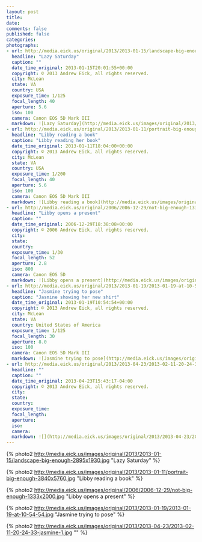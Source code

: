 ```yaml
---
layout: post
title:
date:
comments: false
published: false
categories:
photographs:
- url: http://media.eick.us/original/2013/2013-01-15/landscape-big-enough-2895x1930.jpg
  headline: "Lazy Saturday"
  caption: ""
  date_time_original: 2013-01-15T20:01:55+00:00
  copyright: © 2013 Andrew Eick, all rights reserved.
  city: McLean
  state: VA
  country: USA
  exposure_time: 1/125
  focal_length: 40
  aperture: 5.6
  iso: 100
  camera: Canon EOS 5D Mark III
  markdown: ![Lazy Saturday](http://media.eick.us/images/original/2013/2013-01-15/landscape-big-enough-2895x1930.jpg)
- url: http://media.eick.us/original/2013/2013-01-11/portrait-big-enough-3840x5760.jpg
  headline: "Libby reading a book"
  caption: "Libby reading her book"
  date_time_original: 2013-01-11T18:04:00+00:00
  copyright: © 2013 Andrew Eick, all rights reserved.
  city: McLean
  state: VA
  country: USA
  exposure_time: 1/200
  focal_length: 40
  aperture: 5.6
  iso: 100
  camera: Canon EOS 5D Mark III
  markdown: ![Libby reading a book](http://media.eick.us/images/original/2013/2013-01-11/portrait-big-enough-3840x5760.jpg)
- url: http://media.eick.us/original/2006/2006-12-29/not-big-enough-1333x2000.jpg
  headline: "Libby opens a present"
  caption: ""
  date_time_original: 2006-12-29T18:38:08+00:00
  copyright: © 2006 Andrew Eick, all rights reserved.
  city: 
  state: 
  country: 
  exposure_time: 1/30
  focal_length: 52
  aperture: 2.8
  iso: 800
  camera: Canon EOS 5D
  markdown: ![Libby opens a present](http://media.eick.us/images/original/2006/2006-12-29/not-big-enough-1333x2000.jpg)
- url: http://media.eick.us/original/2013/2013-01-19/2013-01-19-at-10-54-54.jpg
  headline: "Jasmine trying to pose"
  caption: "Jasmine showing her new shirt"
  date_time_original: 2013-01-19T10:54:54+00:00
  copyright: © 2013 Andrew Eick, all rights reserved.
  city: McLean
  state: VA
  country: United States of America
  exposure_time: 1/125
  focal_length: 30
  aperture: 8.0
  iso: 100
  camera: Canon EOS 5D Mark III
  markdown: ![Jasmine trying to pose](http://media.eick.us/images/original/2013/2013-01-19/2013-01-19-at-10-54-54.jpg)
- url: http://media.eick.us/original/2013/2013-04-23/2013-02-11-20-24-33-jasmine-1.jpg
  headline: ""
  caption: ""
  date_time_original: 2013-04-23T15:43:17-04:00
  copyright: © 2013 Andrew Eick, all rights reserved.
  city: 
  state: 
  country: 
  exposure_time: 
  focal_length: 
  aperture: 
  iso: 
  camera: 
  markdown: ![](http://media.eick.us/images/original/2013/2013-04-23/2013-02-11-20-24-33-jasmine-1.jpg)
---
```


{% photo2 http://media.eick.us/images/original/2013/2013-01-15/landscape-big-enough-2895x1930.jpg "Lazy Saturday" %}

{% photo2 http://media.eick.us/images/original/2013/2013-01-11/portrait-big-enough-3840x5760.jpg "Libby reading a book" %}

{% photo2 http://media.eick.us/images/original/2006/2006-12-29/not-big-enough-1333x2000.jpg "Libby opens a present" %}

{% photo2 http://media.eick.us/images/original/2013/2013-01-19/2013-01-19-at-10-54-54.jpg "Jasmine trying to pose" %}

{% photo2 http://media.eick.us/images/original/2013/2013-04-23/2013-02-11-20-24-33-jasmine-1.jpg "" %}
